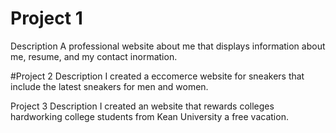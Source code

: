 
# Project 1
Description
A professional website about me that displays information about me, resume, and my contact inormation.

#Project 2 
Description 
I created a eccomerce website for sneakers that include the latest sneakers for men and women.

Project 3 
Description
I created an website that rewards colleges hardworking college students from Kean University a free vacation.
